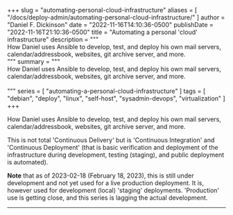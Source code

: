 +++
slug = "automating-personal-cloud-infrastructure"
aliases = [
	"/docs/deploy-admin/automating-personal-cloud-infrastructure/"
]
author = "Daniel F. Dickinson"
date = "2022-11-16T14:10:36-0500"
publishDate = "2022-11-16T21:10:36-0500"
title = "Automating a personal 'cloud' infrastructure"
description = """\
How Daniel uses Ansible to develop, test, and deploy his
own mail servers, calendar/addressbook, websites, git archive server, and more.\
"""
summary = """\
How Daniel uses Ansible to develop, test, and deploy his
own mail servers, calendar/addressbook, websites, git archive server, and more.\
\
"""
series = [
	"automating-a-personal-cloud-infrastructure"
]
tags = [
	"debian",
	"deploy",
	"linux",
	"self-host",
	"sysadmin-devops",
	"virtualization"
]
+++

How Daniel uses Ansible to develop, test, and deploy his own mail servers,
calendar/addressbook, websites, git archive server, and more.

This is not total 'Continuous Delivery' but is 'Continuous Integration' and
'Continuous Deployment' (that is basic verification and deployment of the
infrastructure during development, testing (staging), and public deployment is
automated).

**Note** that as of 2023-02-18 (February 18, 2023), this is still under
development and not yet used for a live production deployment. It is, however
used for development (local) 'staging' deployments. 'Production' use is getting
close, and this series is lagging the actual development.

-------
